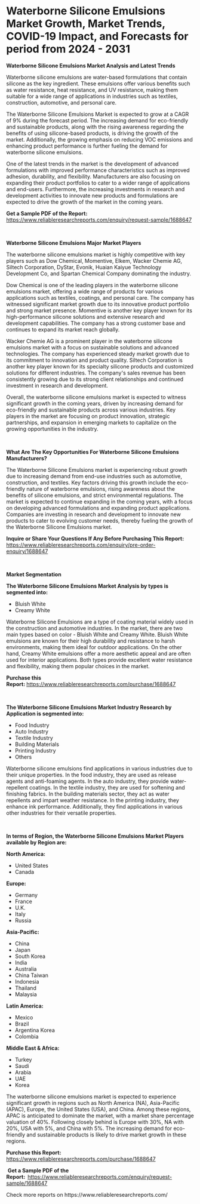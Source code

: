 <p><h1>Waterborne Silicone Emulsions Market Growth, Market Trends, COVID-19 Impact, and Forecasts for period from 2024 - 2031</h1></p><p><strong>Waterborne Silicone Emulsions Market Analysis and Latest Trends</strong></p>
<p><p>Waterborne silicone emulsions are water-based formulations that contain silicone as the key ingredient. These emulsions offer various benefits such as water resistance, heat resistance, and UV resistance, making them suitable for a wide range of applications in industries such as textiles, construction, automotive, and personal care.</p><p>The Waterborne Silicone Emulsions Market is expected to grow at a CAGR of 9% during the forecast period. The increasing demand for eco-friendly and sustainable products, along with the rising awareness regarding the benefits of using silicone-based products, is driving the growth of the market. Additionally, the growing emphasis on reducing VOC emissions and enhancing product performance is further fueling the demand for waterborne silicone emulsions.</p><p>One of the latest trends in the market is the development of advanced formulations with improved performance characteristics such as improved adhesion, durability, and flexibility. Manufacturers are also focusing on expanding their product portfolios to cater to a wider range of applications and end-users. Furthermore, the increasing investments in research and development activities to innovate new products and formulations are expected to drive the growth of the market in the coming years.</p></p>
<p><strong>Get a Sample PDF of the Report:&nbsp;</strong> <a href="https://www.reliableresearchreports.com/enquiry/request-sample/1688647">https://www.reliableresearchreports.com/enquiry/request-sample/1688647</a></p>
<p>&nbsp;</p>
<p><strong>Waterborne Silicone Emulsions Major Market Players</strong></p>
<p><p>The waterborne silicone emulsions market is highly competitive with key players such as Dow Chemical, Momentive, Elkem, Wacker Chemie AG, Siltech Corporation, DyStar, Evonik, Huaian Kaiyue Technology Development Co, and Spartan Chemical Company dominating the industry.</p><p>Dow Chemical is one of the leading players in the waterborne silicone emulsions market, offering a wide range of products for various applications such as textiles, coatings, and personal care. The company has witnessed significant market growth due to its innovative product portfolio and strong market presence. Momentive is another key player known for its high-performance silicone solutions and extensive research and development capabilities. The company has a strong customer base and continues to expand its market reach globally.</p><p>Wacker Chemie AG is a prominent player in the waterborne silicone emulsions market with a focus on sustainable solutions and advanced technologies. The company has experienced steady market growth due to its commitment to innovation and product quality. Siltech Corporation is another key player known for its specialty silicone products and customized solutions for different industries. The company's sales revenue has been consistently growing due to its strong client relationships and continued investment in research and development.</p><p>Overall, the waterborne silicone emulsions market is expected to witness significant growth in the coming years, driven by increasing demand for eco-friendly and sustainable products across various industries. Key players in the market are focusing on product innovation, strategic partnerships, and expansion in emerging markets to capitalize on the growing opportunities in the industry.</p></p>
<p>&nbsp;</p>
<p><strong>What Are The Key Opportunities For Waterborne Silicone Emulsions Manufacturers?</strong></p>
<p><p>The Waterborne Silicone Emulsions market is experiencing robust growth due to increasing demand from end-use industries such as automotive, construction, and textiles. Key factors driving this growth include the eco-friendly nature of waterborne emulsions, rising awareness about the benefits of silicone emulsions, and strict environmental regulations. The market is expected to continue expanding in the coming years, with a focus on developing advanced formulations and expanding product applications. Companies are investing in research and development to innovate new products to cater to evolving customer needs, thereby fueling the growth of the Waterborne Silicone Emulsions market.</p></p>
<p><strong>Inquire or Share Your Questions If Any Before Purchasing This Report:</strong> <a href="https://www.reliableresearchreports.com/enquiry/pre-order-enquiry/1688647">https://www.reliableresearchreports.com/enquiry/pre-order-enquiry/1688647</a></p>
<p>&nbsp;</p>
<p><strong>Market Segmentation</strong></p>
<p><strong>The Waterborne Silicone Emulsions Market Analysis by types is segmented into:</strong></p>
<p><ul><li>Bluish White</li><li>Creamy White</li></ul></p>
<p><p>Waterborne Silicone Emulsions are a type of coating material widely used in the construction and automotive industries. In the market, there are two main types based on color - Bluish White and Creamy White. Bluish White emulsions are known for their high durability and resistance to harsh environments, making them ideal for outdoor applications. On the other hand, Creamy White emulsions offer a more aesthetic appeal and are often used for interior applications. Both types provide excellent water resistance and flexibility, making them popular choices in the market.</p></p>
<p><strong>Purchase this Report:&nbsp;</strong><a href="https://www.reliableresearchreports.com/purchase/1688647">https://www.reliableresearchreports.com/purchase/1688647</a></p>
<p>&nbsp;</p>
<p><strong>The Waterborne Silicone Emulsions Market Industry Research by Application is segmented into:</strong></p>
<p><ul><li>Food Industry</li><li>Auto Industry</li><li>Textile Industry</li><li>Building Materials</li><li>Printing Industry</li><li>Others</li></ul></p>
<p><p>Waterborne silicone emulsions find applications in various industries due to their unique properties. In the food industry, they are used as release agents and anti-foaming agents. In the auto industry, they provide water-repellent coatings. In the textile industry, they are used for softening and finishing fabrics. In the building materials sector, they act as water repellents and impart weather resistance. In the printing industry, they enhance ink performance. Additionally, they find applications in various other industries for their versatile properties.</p></p>
<p>&nbsp;</p>
<p><strong>In terms of Region, the Waterborne Silicone Emulsions Market Players available by Region are:</strong></p>
<p>
    <p> <strong> North America: </strong>
        <ul>
            <li>United States</li>
            <li>Canada</li>
        </ul>
        </p> 
    <p> <strong> Europe: </strong>
        <ul>
            <li>Germany</li>
            <li>France</li>
            <li>U.K.</li>
            <li>Italy</li>
            <li>Russia</li>
        </ul>
        </p> 
    <p> <strong> Asia-Pacific: </strong>
        <ul>
            <li>China</li>
            <li>Japan</li>
            <li>South Korea</li>
            <li>India</li>
            <li>Australia</li>
            <li>China Taiwan</li>
            <li>Indonesia</li>
            <li>Thailand</li>
            <li>Malaysia</li>
        </ul>
        </p> 
    <p> <strong> Latin America: </strong>
        <ul>
            <li>Mexico</li>
            <li>Brazil</li>
            <li>Argentina Korea</li>
            <li>Colombia</li>
        </ul>
        </p> 
    <p> <strong> Middle East & Africa: </strong>
        <ul>
            <li>Turkey</li>
            <li>Saudi</li>
            <li>Arabia</li>
            <li>UAE</li>
            <li>Korea</li>
        </ul>
    </p>
    </p>
<p><p>The waterborne silicone emulsions market is expected to experience significant growth in regions such as North America (NA), Asia-Pacific (APAC), Europe, the United States (USA), and China. Among these regions, APAC is anticipated to dominate the market, with a market share percentage valuation of 40%. Following closely behind is Europe with 30%, NA with 20%, USA with 5%, and China with 5%. The increasing demand for eco-friendly and sustainable products is likely to drive market growth in these regions.</p></p>
<p><strong>Purchase this Report: </strong><a href="https://www.reliableresearchreports.com/purchase/1688647">https://www.reliableresearchreports.com/purchase/1688647</a></p>
<p>&nbsp;<strong>Get a Sample PDF of the Report:&nbsp;&nbsp;</strong><a href="https://www.reliableresearchreports.com/enquiry/request-sample/1688647">https://www.reliableresearchreports.com/enquiry/request-sample/1688647</a></p>
<p><strong></strong></p>
<p>Check more reports on https://www.reliableresearchreports.com/</p>